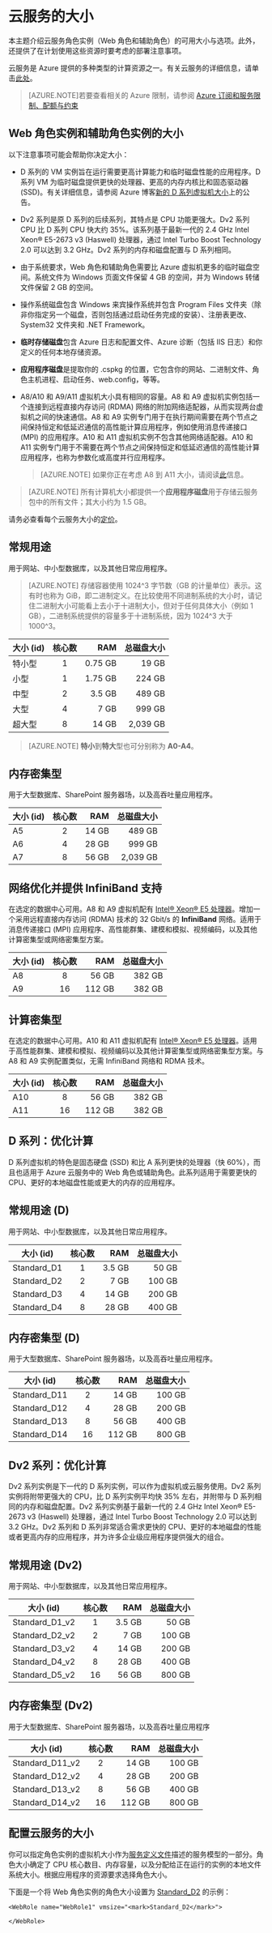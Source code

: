 <properties
 pageTitle="云服务的大小"
 description="列出 Azure 云服务 Web 角色和辅助角色的不同大小。"
 services="cloud-services"
 documentationCenter=""
 authors="Thraka"
 manager="timlt"
 editor=""/>
<tags
 ms.service="cloud-services"
 ms.date="03/25/2016"
 wacn.date="05/12/2016"/>

# 云服务的大小

本主题介绍云服务角色实例（Web 角色和辅助角色）的可用大小与选项。此外，还提供了在计划使用这些资源时要考虑的部署注意事项。

云服务是 Azure 提供的多种类型的计算资源之一。有关云服务的详细信息，请单击[此处](/documentation/articles/cloud-services-choose-me)。

> [AZURE.NOTE]若要查看相关的 Azure 限制，请参阅 [Azure 订阅和服务限制、配额与约束](/documentation/articles/azure-subscription-service-limits)

## Web 角色实例和辅助角色实例的大小

以下注意事项可能会帮助你决定大小：

* D 系列的 VM 实例旨在运行需要更高计算能力和临时磁盘性能的应用程序。D 系列 VM 为临时磁盘提供更快的处理器、更高的内存内核比和固态驱动器 (SSD)。有关详细信息，请参阅 Azure 博客[新的 D 系列虚拟机大小](https://azure.microsoft.com/blog/2014/09/22/new-d-series-virtual-machine-sizes)上的公告。  

* Dv2 系列是原 D 系列的后续系列，其特点是 CPU 功能更强大。Dv2 系列 CPU 比 D 系列 CPU 快大约 35%。该系列基于最新一代的 2.4 GHz Intel Xeon® E5-2673 v3 (Haswell) 处理器，通过 Intel Turbo Boost Technology 2.0 可以达到 3.2 GHz。Dv2 系列的内存和磁盘配置与 D 系列相同。

* 由于系统要求，Web 角色和辅助角色需要比 Azure 虚拟机更多的临时磁盘空间。系统文件为 Windows 页面文件保留 4 GB 的空间，并为 Windows 转储文件保留 2 GB 的空间。

* 操作系统磁盘包含 Windows 来宾操作系统并包含 Program Files 文件夹（除非你指定另一个磁盘，否则包括通过启动任务完成的安装）、注册表更改、System32 文件夹和 .NET Framework。

* **临时存储磁盘**包含 Azure 日志和配置文件、Azure 诊断（包括 IIS 日志）和你定义的任何本地存储资源。

* **应用程序磁盘**是提取你的 .cspkg 的位置，它包含你的网站、二进制文件、角色主机进程、启动任务、web.config，等等。

* A8/A10 和 A9/A11 虚拟机大小具有相同的容量。A8 和 A9 虚拟机实例包括一个连接到远程直接内存访问 (RDMA) 网络的附加网络适配器，从而实现两台虚拟机之间的快速通信。A8 和 A9 实例专门用于在执行期间需要在两个节点之间保持恒定和低延迟通信的高性能计算应用程序，例如使用消息传递接口 (MPI) 的应用程序。A10 和 A11 虚拟机实例不包含其他网络适配器。A10 和 A11 实例专门用于不需要在两个节点之间保持恒定和低延迟通信的高性能计算应用程序，也称为参数化或高度并行应用程序。

    >[AZURE.NOTE] 如果你正在考虑 A8 到 A11 大小，请阅读[此](/documentation/articles/virtual-machines-windows-a8-a9-a10-a11-specs)信息。

>[AZURE.NOTE] 所有计算机大小都提供一个**应用程序磁盘**用于存储云服务包中的所有文件；其大小约为 1.5 GB。

请务必查看每个云服务大小的[定价](/home/features/cloud-services/#price)。

## 常规用途

用于网站、中小型数据库，以及其他日常应用程序。

>[AZURE.NOTE] 存储容器使用 1024^3 字节数（GB 的计量单位）表示。这有时也称为 GiB，即二进制定义。在比较使用不同进制系统的大小时，请记住二进制大小可能看上去小于十进制大小，但对于任何具体大小（例如 1 GB），二进制系统提供的容量多于十进制系统，因为 1024^3 大于 1000^3。

| 大小 (id) | 核心数 | RAM | 总磁盘大小 |
| --------------- | :-------: | ------: | ------: |
| 特小型 | 1 | 0\.75 GB | 19 GB |
| 小型 | 1 | 1\.75 GB | 224 GB |
| 中型 | 2 | 3\.5 GB | 489 GB |
| 大型 | 4 | 7 GB | 999 GB |
| 超大型 | 8 | 14 GB | 2,039 GB |

>[AZURE.NOTE] **特小**到**特大**型也可分别称为 **A0-A4**。

## 内存密集型

用于大型数据库、SharePoint 服务器场，以及高吞吐量应用程序。

| 大小 (id) | 核心数 | RAM | 总磁盘大小 |
| --------------- | :-------: | ------: | ------: |
| A5 | 2 | 14 GB | 489 GB |
| A6 | 4 | 28 GB | 999 GB |
| A7 | 8 | 56 GB | 2,039 GB |

## 网络优化并提供 InfiniBand 支持

在选定的数据中心可用。A8 和 A9 虚拟机配有 [Intel® Xeon® E5 处理器](http://www.intel.com/content/www/us/en/processors/xeon/xeon-processor-e5-family.html)。增加一个采用远程直接内存访问 (RDMA) 技术的 32 Gbit/s 的 **InfiniBand** 网络。适用于消息传递接口 (MPI) 应用程序、高性能群集、建模和模拟、视频编码，以及其他计算密集型或网络密集型方案。

| 大小 (id) | 核心数 | RAM | 总磁盘大小 |
| --------------- | :-------: | ------: | ------: |
| A8 | 8 | 56 GB | 382 GB |
| A9 | 16 | 112 GB | 382 GB |

## 计算密集型

在选定的数据中心可用。A10 和 A11 虚拟机配有 [Intel® Xeon® E5 处理器](http://www.intel.com/content/www/us/en/processors/xeon/xeon-processor-e5-family.html)。适用于高性能群集、建模和模拟、视频编码以及其他计算密集型或网络密集型方案。与 A8 和 A9 实例配置类似，无需 InfiniBand 网络和 RDMA 技术。

| 大小 (id) | 核心数 | RAM | 总磁盘大小 |
| --------------- | :-------: | ------: | ------: |
| A10 | 8 | 56 GB | 382 GB |
| A11 | 16 | 112 GB | 382 GB |

## D 系列：优化计算

D 系列虚拟机的特色是固态硬盘 (SSD) 和比 A 系列更快的处理器（快 60%），而且也适用于 Azure 云服务中的 Web 角色或辅助角色。此系列适用于需要更快的 CPU、更好的本地磁盘性能或更大的内存的应用程序。

## 常规用途 (D)

用于网站、中小型数据库，以及其他日常应用程序。

| 大小 (id) | 核心数 | RAM | 总磁盘大小 |
| --------------- | :-------: | ------: | ------: |
| Standard\_D1 | 1 | 3\.5 GB | 50 GB |
| Standard\_D2 | 2 | 7 GB | 100 GB |
| Standard\_D3 | 4 | 14 GB | 200 GB |
| Standard\_D4 | 8 | 28 GB | 400 GB |

## 内存密集型 (D)

用于大型数据库、SharePoint 服务器场，以及高吞吐量应用程序。

| 大小 (id) | 核心数 | RAM | 总磁盘大小 |
| --------------- | :-------: | ------: | ------: |
| Standard\_D11 | 2 | 14 GB | 100 GB |
| Standard\_D12 | 4 | 28 GB | 200 GB |
| Standard\_D13 | 8 | 56 GB | 400 GB |
| Standard\_D14 | 16 | 112 GB | 800 GB |

## Dv2 系列：优化计算

Dv2 系列实例是下一代的 D 系列实例，可以作为虚拟机或云服务使用。Dv2 系列实例将附带更强大的 CPU，比 D 系列实例平均快 35% 左右，并附带与 D 系列相同的内存和磁盘配置。Dv2 系列实例基于最新一代的 2.4 GHz Intel Xeon® E5-2673 v3 (Haswell) 处理器，通过 Intel Turbo Boost Technology 2.0 可以达到 3.2 GHz。Dv2 系列和 D 系列非常适合需求更快的 CPU、更好的本地磁盘的性能或者更高内存的应用程序，并为许多企业级应用程序提供强大的组合。

## 常规用途 (Dv2)

用于网站、中小型数据库，以及其他日常应用程序。

| 大小 (id) | 核心数 | RAM | 总磁盘大小 |
| --------------- | :-------: | ------: | ------: |
| Standard\_D1\_v2 | 1 | 3\.5 GB | 50 GB |
| Standard\_D2\_v2 | 2 | 7 GB | 100 GB |
| Standard\_D3\_v2 | 4 | 14 GB | 200 GB |
| Standard\_D4\_v2 | 8 | 28 GB | 400 GB |
| Standard\_D5\_v2 | 16 | 56 GB | 800 GB |

## 内存密集型 (Dv2)

用于大型数据库、SharePoint 服务器场，以及高吞吐量应用程序

| 大小 (id) | 核心数 | RAM | 总磁盘大小 |
| --------------- | :-------: | ------: | ------: |
| Standard\_D11\_v2 | 2 | 14 GB | 100 GB |
| Standard\_D12\_v2 | 4 | 28 GB | 200 GB |
| Standard\_D13\_v2 | 8 | 56 GB | 400 GB |
| Standard\_D14\_v2 | 16 | 112 GB | 800 GB |

## 配置云服务的大小

你可以指定角色实例的虚拟机大小作为[服务定义文件](/documentation/articles/cloud-services-model-and-package/#csdef)描述的服务模型的一部分。角色大小确定了 CPU 核心数目、内存容量，以及分配给正在运行的实例的本地文件系统大小。根据应用程序的资源要求选择角色大小。

下面是一个将 Web 角色实例的角色大小设置为 [Standard\_D2](#general-purpose-d) 的示例：


	<WebRole name="WebRole1" vmsize="<mark>Standard_D2</mark>">

	</WebRole>


<!---HONumber=Mooncake_0503_2016-->
